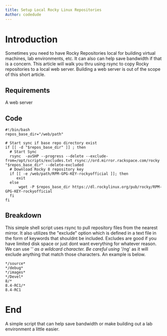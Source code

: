 ```yaml
---
title: Setup Local Rocky Linux Repositories
Author: codedude
---
```


# Introduction
Sometimes you need to have Rocky Repositories local for building virtual machines, lab environments, etc.  It can also can help save bandwidth if that is a concern.  This article will walk you thru using rsync to copy Rocky repositories to a local web server.  Building a web server is out of the scope of this short article.

## Requirements
A web server

## Code 
```
#!/bin/bash
repos_base_dir="/web/path"

# Start sync if base repo directory exist
if [[ -d "$repos_base_dir" ]] ; then
  # Start Sync
  rsync  -avSHP --progress --delete --exclude-from=/opt/scripts/excludes.txt rsync://ord.mirror.rackspace.com/rocky  "$repos_base_dir" --delete-excluded
  # Download Rocky 8 repository key
  if [[ -e /web/path/RPM-GPG-KEY-rockyofficial ]]; then
     exit
  else
      wget -P $repos_base_dir https://dl.rockylinux.org/pub/rocky/RPM-GPG-KEY-rockyofficial
  fi
fi
```
## Breakdown 
This simple shell script uses rsync to pull repository files from the nearest mirror.  It also utilizes the "exclude" option which is defined in a text file in the form of keywords that shouldnt be included.  Excludes are good if you have limited disk space or just dont want everything for whatever reason.  We can use  '*' as a wildcard character.  Be careful using '*/ng' as it will exclude anything that match those characters.  An example is below.

```
*/source*
*/debug*
*/images*
*/Devel*
8/*
8.4-RC1/*
8.4-RC1
```

# End
A simple script that can help save bandwidth or make building out a lab environment a little easier.
